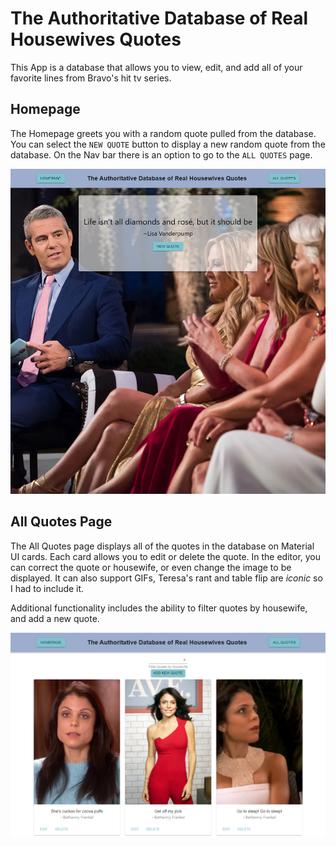 # The Authoritative Database of Real Housewives Quotes

This App is a database that allows you to view, edit, and add all of your favorite lines from Bravo's hit tv series.

## Homepage

The Homepage greets you with a random quote pulled from the database. You can select the `NEW QUOTE` button to display a new random quote from the database. On the Nav bar there is an option to go to the `ALL QUOTES` page.

![homepage](https://github.com/SamCrouch/RH-front/blob/master/Homepage.PNG?raw=true)

## All Quotes Page

The All Quotes page displays all of the quotes in the database on Material UI cards. Each card allows you to edit or delete the quote. In the editor, you can correct the quote or housewife, or even change the image to be displayed. It can also support GIFs, Teresa's rant and table flip are *iconic* so I had to include it.

Additional functionality includes the ability to filter quotes by housewife, and add a new quote.

![All Quotes](https://github.com/SamCrouch/RH-front/blob/master/all-quotes.PNG?raw=true)
